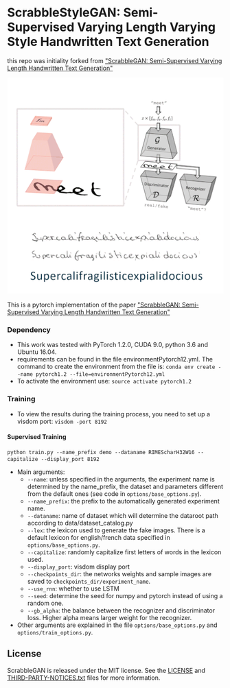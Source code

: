 # ScrabbleStyleGAN: Semi-Supervised Varying Length Varying Style Handwritten Text Generation
this repo was initiality forked from ["ScrabbleGAN: Semi-Supervised Varying Length Handwritten Text Generation"](https://github.com/amzn/convolutional-handwriting-gan)

![](imgs/arch_superkali.gif)

This is a pytorch implementation of the paper 
["ScrabbleGAN: Semi-Supervised Varying Length Handwritten Text Generation"](https://www.amazon.science/publications/scrabblegan-semi-supervised-varying-length-handwritten-text-generation)

### Dependency
- This work was tested with PyTorch 1.2.0, CUDA 9.0, python 3.6 and Ubuntu 16.04. 
- requirements can be found in the file environmentPytorch12.yml. The command to create the environment from the file is:
```conda env create --name pytorch1.2 --file=environmentPytorch12.yml```
- To activate the environment use:
```source activate pytorch1.2```

### Training

* To view the results during the training process, you need to set up a visdom port:
```visdom -port 8192```

#### Supervised Training
 ```
 python train.py --name_prefix demo --dataname RIMEScharH32W16 --capitalize --display_port 8192 
 ```

* Main arguments:
    * `--name`: unless specified in the arguments, the experiment name is determined by the name_prefix, the dataset and parameters different from the default ones (see code in `options/base_options.py`).
    * `--name_prefix`: the prefix to the automatically generated experiment name.
    * `--dataname`: name of dataset which will determine the dataroot path according to data/dataset_catalog.py
    * `--lex`: the lexicon used to generate the fake images. There is a default lexicon for english/french data specified in `options/base_options.py`. 
    * `--capitalize`: randomly capitalize first letters of words in the lexicon used.
    * `--display_port`: visdom display port
    * `--checkpoints_dir`: the networks weights and sample images are saved to `checkpoints_dir/experiment_name`.
    * `--use_rnn`: whether to use LSTM
    * `--seed`: determine the seed for numpy and pytorch instead of using a random one.
    * `--gb_alpha`: the balance between the recognizer and discriminator loss. Higher alpha means larger weight for the recognizer.
* Other arguments are explained in the file `options/base_options.py` and `options/train_options.py`.

## License
ScrabbleGAN is released under the MIT license. See the [LICENSE](LICENSE) and [THIRD-PARTY-NOTICES.txt](THIRD-PARTY-NOTICES.txt) files for more information.
